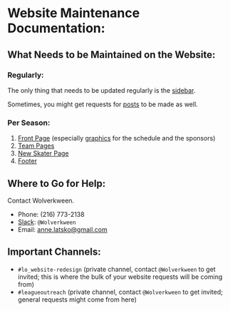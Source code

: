 # Website Maintenance Documentation:

## What Needs to be Maintained on the Website:

### Regularly:

The only thing that needs to be updated regularly is the [sidebar](https://github.com/steelcityrollerderby/website_maintenance/blob/master/update_sidebar.md).

Sometimes, you might get requests for [posts](https://github.com/steelcityrollerderby/website_maintenance/blob/master/create_new_post.md) to be made as well.

### Per Season:

1. [Front Page](https://github.com/steelcityrollerderby/website_maintenance/blob/master/update_front_page.md) (especially [graphics]() for the schedule and the sponsors)
2. [Team Pages](https://github.com/steelcityrollerderby/website_maintenance/blob/master/update_team_page.md)
3. [New Skater Page](https://github.com/steelcityrollerderby/website_maintenance/blob/master/update_new_skater_page.md)
4. [Footer](https://github.com/steelcityrollerderby/website_maintenance/blob/master/update_footer.md)

## Where to Go for Help:
Contact Wolverkween.
- Phone: (216) 773-2138
- [Slack](https://steelcityrollerderby.slack.com): `@Wolverkween`
- Email: anne.latsko@gmail.com

## Important Channels:

- `#lo_website-redesign` (private channel, contact `@Wolverkween` to get invited; this is where the bulk of your website requests will be coming from)
- `#leagueoutreach` (private channel, contact `@Wolverkween` to get invited; general requests might come from here)
